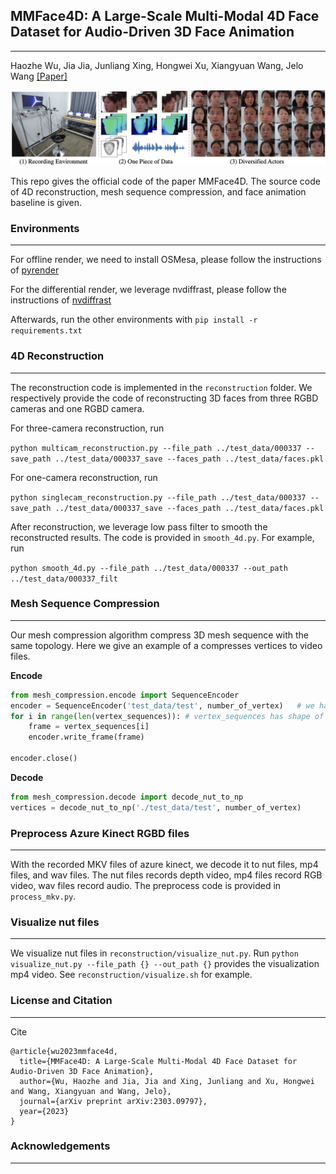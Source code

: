 ## MMFace4D: A Large-Scale Multi-Modal 4D Face Dataset for Audio-Driven 3D Face Animation
------
Haozhe Wu, Jia Jia, Junliang Xing, Hongwei Xu, Xiangyuan Wang, Jelo Wang
[[Paper]](https://arxiv.org/abs/2303.09797)


![plot](./images/demo.png)

This repo gives the official code of the paper MMFace4D. The source code of 4D reconstruction, mesh sequence compression, and face animation baseline is given.

### Environments
------

For offline render, we need to install OSMesa, please follow the instructions of [pyrender](https://pyrender.readthedocs.io/en/latest/install/index.html)

For the differential render, we leverage nvdiffrast, please follow the instructions of [nvdiffrast](https://github.com/NVlabs/nvdiffrast)

Afterwards, run the other environments with 
`pip install -r requirements.txt`

### 4D Reconstruction
------

The reconstruction code is implemented in the `reconstruction` folder. We respectively provide the code of reconstructing 3D faces from three RGBD cameras and one RGBD camera.

For three-camera reconstruction, run

`python multicam_reconstruction.py --file_path ../test_data/000337 --save_path ../test_data/000337_save --faces_path ../test_data/faces.pkl`

For one-camera reconstruction, run

`
python singlecam_reconstruction.py --file_path ../test_data/000337 --save_path ../test_data/000337_save --faces_path ../test_data/faces.pkl
`

After reconstruction, we leverage low pass filter to smooth the reconstructed results. The code is provided in `smooth_4d.py`. For example, run

`
python smooth_4d.py --file_path ../test_data/000337 --out_path ../test_data/000337_filt
`

### Mesh Sequence Compression
------
Our mesh compression algorithm compress 3D mesh sequence with the same topology. Here we give an example of a compresses vertices to video files.

**Encode**
```python
from mesh_compression.encode import SequenceEncoder
encoder = SequenceEncoder('test_data/test', number_of_vertex)   # we have three video files, test_data/test_{0, 1, 2}.nut
for i in range(len(vertex_sequences)): # vertex_sequences has shape of frame_num * num_vertex * 3
    frame = vertex_sequences[i]
    encoder.write_frame(frame)

encoder.close()
```

**Decode**
```python
from mesh_compression.decode import decode_nut_to_np
vertices = decode_nut_to_np('./test_data/test', number_of_vertex)
```

### Preprocess Azure Kinect RGBD files
------
With the recorded MKV files of azure kinect, we decode it to nut files, mp4 files, and wav files. The nut files records depth video, mp4 files record RGB video, wav files record audio.
The preprocess code is provided in `process_mkv.py`.

### Visualize nut files
------
We visualize nut files in `reconstruction/visualize_nut.py`. Run `python visualize_nut.py --file_path {} --out_path {}` provides the visualization mp4 video. See `reconstruction/visualize.sh` for example.

### License and Citation
------
Cite
```
@article{wu2023mmface4d,
  title={MMFace4D: A Large-Scale Multi-Modal 4D Face Dataset for Audio-Driven 3D Face Animation},
  author={Wu, Haozhe and Jia, Jia and Xing, Junliang and Xu, Hongwei and Wang, Xiangyuan and Wang, Jelo},
  journal={arXiv preprint arXiv:2303.09797},
  year={2023}
}
```

### Acknowledgements
------
